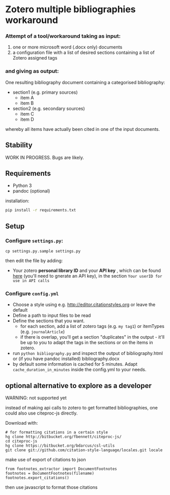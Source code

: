 # Zotero multiple bibliographies workaround

### Attempt of a tool/workaround taking as input:

1. one or more microsoft word (.docx only) documents
2. a configuration file with a list of desired sections containing a list of Zotero assigned tags

### and giving as output:

One resulting bibliography document containing a categorised bibliography:

- section1 (e.g. primary sources)
    - item A
    - item B
- section2 (e.g. secondary sources)
    - item C
    - item D

whereby all items have actually been cited in one of the input documents.

## Stability

WORK IN PROGRESS. Bugs are likely.

## Requirements

- Python 3
- pandoc (optional)

installation:

```bash
pip install -r requirements.txt
```

## Setup

### Configure `settings.py`:

```
cp settings.py.sample settings.py
```

then edit the file by adding: 

- Your zotero **personal library ID** and your **API key** , which can be found [here](https://www.zotero.org/settings/keys) (you'll need to gnerate an API key), in the section `Your userID for use in API calls`


### Configure `config.yml`

- Choose a style using e.g. <http://editor.citationstyles.org> or leave the default
- Define a path to input files to be read
- Define the sections that you want.
    - for each section, add a list of zotero tags (e.g. `my tag1`) or itemTypes (e.g. `journalArticle`) 
    - if there is overlap, you'll get a section "duplicates" in the output - it'll be up to you to adapt the tags in the sections or on the items in zotero.
- run `python bibliography.py` and inspect the output of bibliography.html or (if you have pandoc installed) bibliography.docx
- by default some information is cached for 5 minutes. Adapt `cache_duration_in_minutes` inside the config.yml to your needs.



## optional alternative to explore as a developer 

WARNING: not supported yet

instead of making api calls to zotero to get formatted bibliographies, one could also use citeproc-js directly.

Download with:

```
# for formatting citations in a certain style
hg clone http://bitbucket.org/fbennett/citeproc-js/
cd citeproc-js
hg clone https://bitbucket.org/bdarcus/csl-utils
git clone git://github.com/citation-style-language/locales.git locale
```

make use of export of citations to json

```
from footnotes_extractor import DocumentFootnotes
footnotes = DocumentFootnotes(filename)
footnotes.export_citations()
```

then use javascript to format those citations